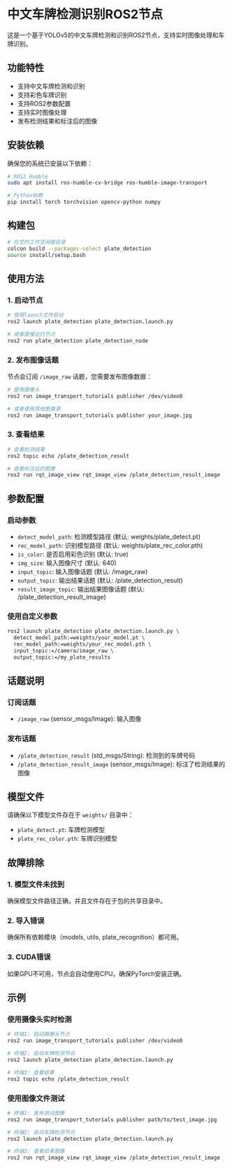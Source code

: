 # 中文车牌检测识别ROS2节点

这是一个基于YOLOv5的中文车牌检测和识别ROS2节点，支持实时图像处理和车牌识别。

## 功能特性

- 支持中文车牌检测和识别
- 支持彩色车牌识别
- 支持ROS2参数配置
- 支持实时图像处理
- 发布检测结果和标注后的图像

## 安装依赖

确保您的系统已安装以下依赖：

```bash
# ROS2 Humble
sudo apt install ros-humble-cv-bridge ros-humble-image-transport

# Python依赖
pip install torch torchvision opencv-python numpy
```

## 构建包

```bash
# 在您的工作空间根目录
colcon build --packages-select plate_detection
source install/setup.bash
```

## 使用方法

### 1. 启动节点

```bash
# 使用launch文件启动
ros2 launch plate_detection plate_detection.launch.py

# 或者直接运行节点
ros2 run plate_detection plate_detection_node
```

### 2. 发布图像话题

节点会订阅 `/image_raw` 话题，您需要发布图像数据：

```bash
# 使用摄像头
ros2 run image_transport_tutorials publisher /dev/video0

# 或者使用其他图像源
ros2 run image_transport_tutorials publisher your_image.jpg
```

### 3. 查看结果

```bash
# 查看检测结果
ros2 topic echo /plate_detection_result

# 查看标注后的图像
ros2 run rqt_image_view rqt_image_view /plate_detection_result_image
```

## 参数配置

### 启动参数

- `detect_model_path`: 检测模型路径 (默认: weights/plate_detect.pt)
- `rec_model_path`: 识别模型路径 (默认: weights/plate_rec_color.pth)
- `is_color`: 是否启用彩色识别 (默认: true)
- `img_size`: 输入图像尺寸 (默认: 640)
- `input_topic`: 输入图像话题 (默认: /image_raw)
- `output_topic`: 输出结果话题 (默认: /plate_detection_result)
- `result_image_topic`: 输出结果图像话题 (默认: /plate_detection_result_image)

### 使用自定义参数

```bash
ros2 launch plate_detection plate_detection.launch.py \
  detect_model_path:=weights/your_model.pt \
  rec_model_path:=weights/your_rec_model.pth \
  input_topic:=/camera/image_raw \
  output_topic:=/my_plate_results
```

## 话题说明

### 订阅话题
- `/image_raw` (sensor_msgs/Image): 输入图像

### 发布话题
- `/plate_detection_result` (std_msgs/String): 检测到的车牌号码
- `/plate_detection_result_image` (sensor_msgs/Image): 标注了检测结果的图像

## 模型文件

请确保以下模型文件存在于 `weights/` 目录中：
- `plate_detect.pt`: 车牌检测模型
- `plate_rec_color.pth`: 车牌识别模型

## 故障排除

### 1. 模型文件未找到
确保模型文件路径正确，并且文件存在于包的共享目录中。

### 2. 导入错误
确保所有依赖模块（models, utils, plate_recognition）都可用。

### 3. CUDA错误
如果GPU不可用，节点会自动使用CPU。确保PyTorch安装正确。

## 示例

### 使用摄像头实时检测

```bash
# 终端1: 启动摄像头节点
ros2 run image_transport_tutorials publisher /dev/video0

# 终端2: 启动车牌检测节点
ros2 launch plate_detection plate_detection.launch.py

# 终端3: 查看结果
ros2 topic echo /plate_detection_result
```

### 使用图像文件测试

```bash
# 终端1: 发布测试图像
ros2 run image_transport_tutorials publisher path/to/test_image.jpg

# 终端2: 启动车牌检测节点
ros2 launch plate_detection plate_detection.launch.py

# 终端3: 查看结果图像
ros2 run rqt_image_view rqt_image_view /plate_detection_result_image
``` 